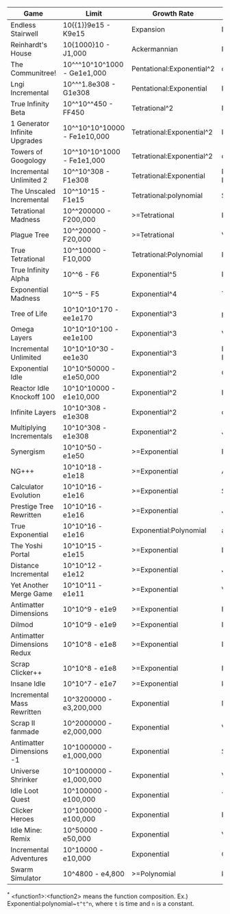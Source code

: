 | Game                          | Limit                        | Growth Rate               | Creator         | Link                                                               |
|-------------------------------|------------------------------|---------------------------|-----------------|--------------------------------------------------------------------|
| Endless Stairwell             | 10{{1}}9e15 - K9e15          | Expansion                 | Demonin         | https://demonins-item-shop.demonin.repl.co/games/endlessStairwell/ |
| Reinhardt's House             | 10{1000}10 - J1,000          | Ackermannian              | Reinhardt       | https://reinhardt-c.github.io/ReinHouse/                           |
| The Communitree!              | 10^^^10^10^1000 - Ge1e1,000   | Pentational:Exponential^2 | ducdat0507     | https://ducdat0507.github.io/communitree/                          |
| Lngi Incremental              | 10^^^1.8e308 - G1e308        | Pentational:Exponential   | Katakana        | https://lngi-incremental.glitch.me/                                |
| True Infinity Beta            | 10^^10^^450 - FF450          | Tetrational^2             | Reinhardt       | https://reinhardt-c.github.io/TrueInfinity/beta                    |
| 1 Generator Infinite Upgrades | 10^^10^10^10000 - Fe1e10,000 | Tetrational:Exponential^2 | Naruyoko        | https://naruyoko.github.io/one-generator--infinite-upgrades/       |
| Towers of Googology           | 10^^10^10^1000 - Fe1e1,000   | Tetrational:Exponential^2 | ducdat0507      | https://ducdat0507.github.io/towers/       |
| Incremental Unlimited 2       | 10^^10^308 - F1e308          | Tetrational:Exponential   | Number Engineer | https://play.google.com/store/apps/details?id=numberengineer.com.incrementalunlimited                                                          |
| The Unscaled Incremental      | 10^^10^15 - F1e15            | Tetrational:polynomial    | SuperSpruce     | https://superspruce.github.io/TheUnscaledIncremental/              |
| Tetrational Madness           | 10^^200000 - F200,000        | >=Tetrational             | Patcail         | https://scratch.mit.edu/projects/341525196/                        |
| Plague Tree                   | 10^^20000 - F20,000          | >=Tetrational             | Vorona          | https://c0v1d-9119361.github.io/The-Plague-Tree/                   |
| True Tetrational              | 10^^10000 - F10,000          | Tetrational:Polynomial    | Patcail         | https://scratch.mit.edu/projects/310919497/                        |
| True Infinity Alpha           | 10^^6 - F6                   | Exponential^5             | Reinhardt       | https://reinhardt-c.github.io/TrueInfinity/alpha/                  |
| Exponential Madness           | 10^^5 - F5                   | Exponential^4             | TheTastyPi      | https://thetastypi.github.io/Exponential-Madness/                  |
| Tree of Life                  | 10^10^10^170 - ee1e170       | Exponential^3             | pg132           | http://raw.githack.com/pg132/The-Modding-Tree/evolution/index.html |
| Omega Layers                  | 10^10^10^100 - ee1e100       | Exponential^3             | VeproGames      | https://veprogames.github.io/omega-layers/                         |
| Incremental Unlimited         | 10^10^10^30 - ee1e30         | Exponential^3             | Number Engineer | N/A                                                                |
| Exponential Idle              | 10^10^50000 - e1e50,000      | Exponential^2             | Conic Games     | https://conicgames.github.io/exponentialidle/index.html            |
| Reactor Idle Knockoff 100     | 10^10^10000 - e1e10,000      | Exponential^2             | Redfire         | https://redfire75369.github.io/Reactor-Idle-Knockoff-100/          |
| Infinite Layers               | 10^10^308 - e1e308           | Exponential^2             | dan-simon       | https://dan-simon.github.io/misc/b2/                               |
| Multiplying Incrementals      | 10^10^308 - e1e308           | Exponential^2             | JohnathanTBG    | https://scratch.mit.edu/projects/325680353/                        |
| Synergism                     | 10^10^50 - e1e50             | >=Exponential             | Platonic        | https://pseudo-corp.github.io/SynergismOfficial/                   |
| NG+++                         | 10^10^18 - e1e18             | >=Exponential             | Aarex           | https://raw.githack.com/aarextiaokhiao/IvarK.github.io/master/     |
| Calculator Evolution          | 10^10^16 - e1e16             | >=Exponential             | Spotky1004      | https://spotky1004.com/Calculator-Evolution/                       |
| Prestige Tree Rewritten       | 10^10^16 - e1e16             | >=Exponential             | Jacorb          | https://jacorb90.me/Prestige-Tree/                                 |
| True Exponential              | 10^10^16 - e1e16             | Exponential:Polynomial    | angarg12        | https://angarg12.github.io/TrueExponential/                        |
| The Yoshi Portal              | 10^10^15 - e1e15             | >=Exponential             | Demonin         | https://demonins-item-shop.demonin.repl.co/games/theYoshiPortal/   |
| Distance Incremental          | 10^10^12 - e1e12             | >=Exponential             | Jacorb          | https://jacorb90.me/DistInc.github.io/main.html                    |
| Yet Another Merge Game        | 10^10^11 - e1e11             | >=Exponential             | VeproGames      | https://veprogames.github.io/yet-another-merge-game/               |
| Antimatter Dimensions         | 10^10^9 - e1e9               | >=Exponential             | Hevipelle       | http://ivark.github.io/                                            |
| Dilmod                        | 10^10^9 - e1e9               | >=Exponential             | Despacit        | https://dilmod.glitch.me/                                          |
| Antimatter Dimensions Redux   | 10^10^8 - e1e8               | >=Exponential             | Despacit        | https://ad2-thing.glitch.me/                                       |
| Scrap Clicker++               | 10^10^8 - e1e8               | >=Exponential             | Bullz 04        | https://bullz04.github.io/scrap-clicker++/game/                    |
| Insane Idle                   | 10^10^7 - e1e7               | >=Exponential             | keinniemand     | https://keinniemand.github.io/InsaneIdle/                          |
| Incremental Mass Rewritten    | 10^3200000 - e3,200,000      | Exponential               | MrRedShark77    | https://mrredshark77.github.io/incremental-mass-rewritten/         |
| Scrap II fanmade              | 10^2000000 - e2,000,000      | Exponential               | VeproGames      | https://scrap-ii-fanmade.en.uptodown.com/android                  |
| Antimatter Dimensions -1      | 10^1000000 - e1,000,000      | Exponential               | Soul147         | https://bit.ly/2NJeSTu                                            |
| Universe Shrinker             | 10^1000000 - e1,000,000      | Exponential               | VeproGames      | https://veprogames.github.io/universe-shrinker/                    |
| Idle Loot Quest               | 10^100000 - e100,000         | Exponential               | TopCog          | N/A                                                                |
| Clicker Heroes                | 10^100000 - e100,000         | Exponential               | PlaySaurus      | https://www.clickerheroes.com/                                     |
| Idle Mine: Remix              | 10^50000 - e50,000           | Exponential               | VeproGames      | https://veprogames.github.io/idle-mine-remix/                      |
| Incremental Adventures        | 10^10000 - e10,000           | Exponential               | Gniller         | https://www.kongregate.com/games/Gniller/incremental-adventures    |
| Swarm Simulator               | 10^4800 - e4,800             | >=Polynomial              | kawaritai       | https://www.swarmsim.com/                                          |

<sup>\*</sup> \<function1>:\<function2> means the function composition. Ex.) Exponential:polynomial~`t^t^n`, where `t` is time and `n` is a constant.
